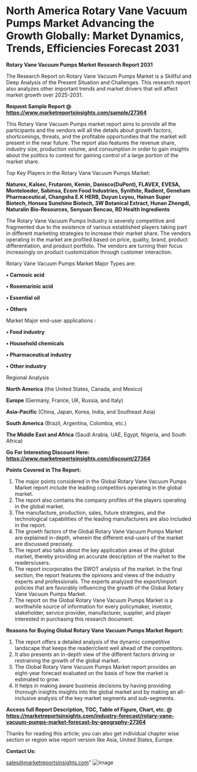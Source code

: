 # North America Rotary Vane Vacuum Pumps Market Advancing the Growth Globally: Market Dynamics, Trends, Efficiencies Forecast 2031

<strong>Rotary Vane Vacuum Pumps Market Research Report 2031</strong>

The Research Report on Rotary Vane Vacuum Pumps Market is a Skillful and Deep Analysis of the Present Situation and Challenges. This research report also analyzes other important trends and market drivers that will affect market growth over 2025-2031.

<strong>Request Sample Report @ <a href=https://www.marketreportsinsights.com/sample/27364>https://www.marketreportsinsights.com/sample/27364</a></strong>

This Rotary Vane Vacuum Pumps market report aims to provide all the participants and the vendors will all the details about growth factors, shortcomings, threats, and the profitable opportunities that the market will present in the near future. The report also features the revenue share, industry size, production volume, and consumption in order to gain insights about the politics to contest for gaining control of a large portion of the market share.

Top Key Players in the Rotary Vane Vacuum Pumps Market:

<strong>Naturex, Kalsec, Frutarom, Kemin, Danisco(DuPont), FLAVEX, EVESA, Monteloeder, Sabinsa, Ecom Food Industries, Synthite, Radient, Geneham Pharmaceutical, Changsha E.K HERB, Duyun Lvyou, Hainan Super Biotech, Honsea Sunshine Biotech, 3W Botanical Extract, Hunan Zhengdi, Naturalin Bio-Resources, Senyuan Bencao, RD Health Ingredients</strong>

The Rotary Vane Vacuum Pumps Industry is severely competitive and fragmented due to the existence of various established players taking part in different marketing strategies to increase their market share. The vendors operating in the market are profiled based on price, quality, brand, product differentiation, and product portfolio. The vendors are turning their focus increasingly on product customization through customer interaction.

Rotary Vane Vacuum Pumps Market Major Types are:

<strong>• Carnosic acid

• Rosemarinic acid

• Essential oil

• Others</strong>

Market Major end-user applications :

<strong>• Food industry

• Household chemicals

• Pharmaceutical industry

• Other industry</strong>

Regional Analysis

</u><strong><b>North America</b></strong> (the United States, Canada, and Mexico)

<strong><b>Europe </b></strong>(Germany, France, UK, Russia, and Italy)

<strong><b>Asia-Pacific</b></strong> (China, Japan, Korea, India, and Southeast Asia)

<strong><b>South America</b></strong> (Brazil, Argentina, Colombia, etc.)

<strong><b>The Middle East and Africa</b></strong> (Saudi Arabia, UAE, Egypt, Nigeria, and South Africa)

<strong>Go For Interesting Discount Here: <a href=https://www.marketreportsinsights.com/discount/27364>https://www.marketreportsinsights.com/discount/27364</a></strong>

<strong>Points Covered in The Report:</strong>
<ol>
  <li>The major points considered in the Global Rotary Vane Vacuum Pumps Market report include the leading competitors operating in the global market.</li>
  <li>The report also contains the company profiles of the players operating in the global market.</li>
  <li>The manufacture, production, sales, future strategies, and the technological capabilities of the leading manufacturers are also included in the report.</li>
  <li>The growth factors of the Global Rotary Vane Vacuum Pumps Market are explained in-depth, wherein the different end-users of the market are discussed precisely.</li>
  <li>The report also talks about the key application areas of the global market, thereby providing an accurate description of the market to the readers/users.</li>
  <li>The report incorporates the SWOT analysis of the market. In the final section, the report features the opinions and views of the industry experts and professionals. The experts analyzed the export/import policies that are favorably influencing the growth of the Global Rotary Vane Vacuum Pumps Market.</li>
  <li>The report on the Global Rotary Vane Vacuum Pumps Market is a worthwhile source of information for every policymaker, investor, stakeholder, service provider, manufacturer, supplier, and player interested in purchasing this research document.</li>
</ol>
<strong>Reasons for Buying Global Rotary Vane Vacuum Pumps Market Report:</strong>

<ol>
  <li>The report offers a detailed analysis of the dynamic competitive landscape that keeps the reader/client well ahead of the competitors.</li>
  <li>It also presents an in-depth view of the different factors driving or restraining the growth of the global market.</li>
  <li>The Global Rotary Vane Vacuum Pumps Market report provides an eight-year forecast evaluated on the basis of how the market is estimated to grow.</li>
  <li>It helps in making aware business decisions by having providing thorough insights insights into the global market and by making an all-inclusive analysis of the key market segments and sub-segments.</li>
</ol>
<strong>Access full Report Description, TOC, Table of Figure, Chart, etc. @ <a href=https://marketreportsinsights.com/industry-forecast/rotary-vane-vacuum-pumps-market-forecast-by-geography-27364>https://marketreportsinsights.com/industry-forecast/rotary-vane-vacuum-pumps-market-forecast-by-geography-27364</a></strong>


Thanks for reading this article; you can also get individual chapter wise section or region wise report version like Asia, United States, Europe.

<strong>Contact Us:</strong>

sales@marketreportsinsights.com"
![image](https://github.com/user-attachments/assets/273af767-be03-4bbe-a4ec-f5557d8f2e78)
